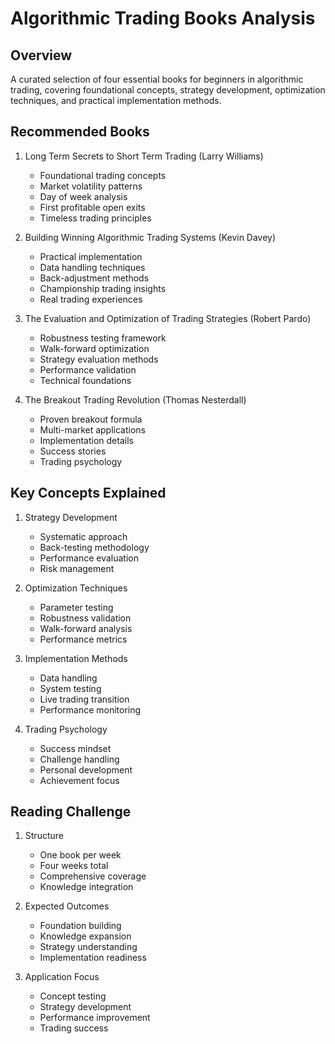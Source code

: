 # Algorithmic Trading Books Analysis

## Overview
A curated selection of four essential books for beginners in algorithmic trading, covering foundational concepts, strategy development, optimization techniques, and practical implementation methods.

## Recommended Books
1. Long Term Secrets to Short Term Trading (Larry Williams)
   - Foundational trading concepts
   - Market volatility patterns
   - Day of week analysis
   - First profitable open exits
   - Timeless trading principles

2. Building Winning Algorithmic Trading Systems (Kevin Davey)
   - Practical implementation
   - Data handling techniques
   - Back-adjustment methods
   - Championship trading insights
   - Real trading experiences

3. The Evaluation and Optimization of Trading Strategies (Robert Pardo)
   - Robustness testing framework
   - Walk-forward optimization
   - Strategy evaluation methods
   - Performance validation
   - Technical foundations

4. The Breakout Trading Revolution (Thomas Nesterdall)
   - Proven breakout formula
   - Multi-market applications
   - Implementation details
   - Success stories
   - Trading psychology

## Key Concepts Explained
1. Strategy Development
   - Systematic approach
   - Back-testing methodology
   - Performance evaluation
   - Risk management

2. Optimization Techniques
   - Parameter testing
   - Robustness validation
   - Walk-forward analysis
   - Performance metrics

3. Implementation Methods
   - Data handling
   - System testing
   - Live trading transition
   - Performance monitoring

4. Trading Psychology
   - Success mindset
   - Challenge handling
   - Personal development
   - Achievement focus

## Reading Challenge
1. Structure
   - One book per week
   - Four weeks total
   - Comprehensive coverage
   - Knowledge integration

2. Expected Outcomes
   - Foundation building
   - Knowledge expansion
   - Strategy understanding
   - Implementation readiness

3. Application Focus
   - Concept testing
   - Strategy development
   - Performance improvement
   - Trading success 